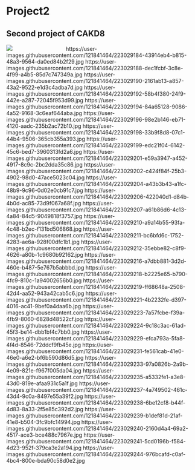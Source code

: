 # Project2
## Second project of CAKD8
<img src = "https://user-images.githubusercontent.com/121841464/223028910-d757160c-3e0f-4e8f-9e5b-bcef1af50f40.jpg">
<img scr = "https://user-images.githubusercontent.com/121841464/223029118-8524f722-b5db-47e6-93c6-98d9b8583e1a.jpg">
<img scr = "https://user-images.githubusercontent.com/121841464/223029144-65c71800-35e7-4777-ad34-c488e50d65ce.jpg">
<img scr = "https://user-images.githubusercontent.com/121841464/223029145-427e2de0-058a-4a9a-b79e-ff7172e44722.jpg">
<img scr = "">
<img scr = "">
<img scr = "">
<img scr = "">
<img scr = "">
<img scr = "">
<img scr = "">
<img scr = "">
<img scr = "">
<img scr = "">
<img scr = "">
<img scr = "">
<img scr = "">
<img scr = "">
<img scr = "">
<img scr = "">
<img scr = "">
<img scr = "">
<img scr = "">
<img scr = "">
<img scr = "">
<img scr = "">
<img scr = "">
<img scr = "">
<img scr = "">
<img scr = "">
<img scr = "">
<img scr = "">
<img scr = "">
<img scr = "">
<img scr = "">
<img scr = "">
https://user-images.githubusercontent.com/121841464/223029184-43914eb4-b815-48a3-9564-da0ed84b2f29.jpg
https://user-images.githubusercontent.com/121841464/223029188-dec1fcbf-3c8e-4f99-a4b5-85d7c747349a.jpg
https://user-images.githubusercontent.com/121841464/223029190-2161ab13-a857-43a2-9522-e1d3c4adba7d.jpg
https://user-images.githubusercontent.com/121841464/223029192-58b4f380-24f9-442e-a287-72045f953d99.jpg
https://user-images.githubusercontent.com/121841464/223029194-84a65128-9086-4a52-9168-3c6eaf644aba.jpg
https://user-images.githubusercontent.com/121841464/223029196-98e2b146-eb71-4120-aadc-235b2ac72b10.jpg
https://user-images.githubusercontent.com/121841464/223029198-33b9f8d8-07c1-44b4-9506-365cb355a393.jpg
https://user-images.githubusercontent.com/121841464/223029199-edc21f04-6142-45c6-bed7-3960313fd2a6.jpg
https://user-images.githubusercontent.com/121841464/223029201-e59a3947-a452-4917-8c9c-2bc2dda35c86.jpg
https://user-images.githubusercontent.com/121841464/223029202-c424f84f-25b3-4902-98d0-47ace5023c04.jpg
https://user-images.githubusercontent.com/121841464/223029204-a43b3b43-a1fc-48b9-9c96-0d02e0cb91c7.jpg
https://user-images.githubusercontent.com/121841464/223029206-422040d1-d84b-4b0d-ac85-73d9f067a68f.jpg
https://user-images.githubusercontent.com/121841464/223029207-a61b86d6-4c13-4a84-84d5-9049818f3757.jpg
https://user-images.githubusercontent.com/121841464/223029210-a9a14b55-93fa-4c48-b2ec-f131bd506868.jpg
https://user-images.githubusercontent.com/121841464/223029211-bc6bfd6c-1752-4283-ae6a-928f00dfc1b1.jpg
https://user-images.githubusercontent.com/121841464/223029212-35ebbe82-c8f9-4626-a80b-1c9680b92162.jpg
https://user-images.githubusercontent.com/121841464/223029216-a7dbb881-3d2d-460e-b487-5e767b5abbbd.jpg
https://user-images.githubusercontent.com/121841464/223029218-b2225e65-b790-4fc9-810c-1a94002656b0.jpg
https://user-images.githubusercontent.com/121841464/223029219-ff68648a-2508-42d4-aa52-943a42cab5c6.jpg
https://user-images.githubusercontent.com/121841464/223029221-4b2232fe-d397-4016-ac41-9bef0a4daa6b.jpg
https://user-images.githubusercontent.com/121841464/223029223-7a57fcbe-f39a-4fb9-8060-6828d48522cf.jpg
https://user-images.githubusercontent.com/121841464/223029224-9c18c3ac-61ad-45f3-be14-dbb1bf4c7bb0.jpg
https://user-images.githubusercontent.com/121841464/223029229-efca793a-5fa8-4f4d-8546-72ddcf9fb45e.jpg
https://user-images.githubusercontent.com/121841464/223029231-fe561cab-41e0-46e0-a6e2-bf6b590d86d5.jpg
https://user-images.githubusercontent.com/121841464/223029233-97a0826b-2a9b-4e09-821e-f967f005da04.jpg
https://user-images.githubusercontent.com/121841464/223029235-a5332fe1-a3e8-43d0-819e-afaa931c5a1f.jpg
https://user-images.githubusercontent.com/121841464/223029237-4a749502-461c-43d4-9c0a-8497e55a39f2.jpg
https://user-images.githubusercontent.com/121841464/223029238-6be12cf8-b44f-4d83-8a33-2f5e85c392d2.jpg
https://user-images.githubusercontent.com/121841464/223029239-b1def81d-21af-41e8-b504-3fc9bfc14994.jpg
https://user-images.githubusercontent.com/121841464/223029240-2160d4a4-69a2-4517-ace3-bce488c7967e.jpg
https://user-images.githubusercontent.com/121841464/223029241-5cd0196b-f584-4d23-952f-379ca3e2a194.jpg
https://user-images.githubusercontent.com/121841464/223029244-976bcafd-c0af-4bc4-800e-bda90c58d0e2.jpg
